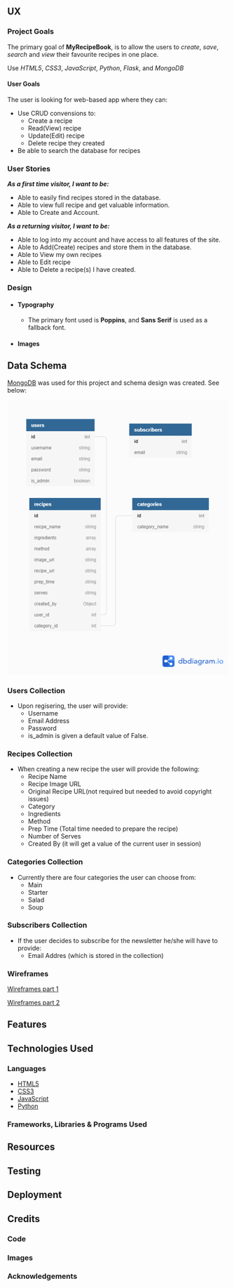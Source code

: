 ## UX 
### Project Goals
The primary goal of **MyRecipeBook**, is to allow the users to _create_, _save_, _search_ and _view_ their favourite recipes in one place.

Use _HTML5_, _CSS3_, _JavaScript_, _Python_, _Flask_, and _MongoDB_
#### User Goals
The user is looking for web-based app where they can:
- Use CRUD convensions to:
    - Create a recipe
    - Read(View) recipe
    - Update(Edit) recipe
    - Delete recipe they created
- Be able to search the database for recipes
### User Stories
**_As a first time visitor, I want to be:_**
- Able to easily find recipes stored in the database.
- Able to view full recipe and get valuable information.
- Able to Create and Account.

**_As a returning visitor, I want to be:_**
- Able to log into my account and have access to all features of the site.
- Able to Add(Create) recipes and store them in the database.
- Able to View my own recipes
- Able to Edit recipe
- Able to Delete a recipe(s) I have created.
### Design
- #### Typography
    - The primary font used is **Poppins**, and **Sans Serif** is used as a fallback font.
-   #### Images
## Data Schema
[MongoDB](https://www.mongodb.com/) was used for this project and schema design was created. See below:

![Schema Design](assets/img-readme/schema-design.png)

### Users Collection
- Upon regisering, the user will provide:
    - Username
    - Email Address
    - Password
    - is_admin is given a default value of False.

### Recipes Collection
- When creating a new recipe the user will provide the following:
    - Recipe Name
    - Recipe Image URL
    - Original Recipe URL(not required but needed to avoid copyright issues)
    - Category
    - Ingredients
    - Method
    - Prep Time (Total time needed to prepare the recipe)
    - Number of Serves
    - Created By (it will get a value of the current user in session)

### Categories Collection
- Currently there are four categories the user can choose from:
    - Main
    - Starter
    - Salad
    - Soup

### Subscribers Collection
- If the user decides to subscribe for the newsletter he/she will have to provide:
    - Email Addres (which is stored in the collection)
### Wireframes
[Wireframes part 1](https://github.com/steff880/MS3-MyRecipeBook/blob/main/assets/wireframes/wireframes-part1.png)

[Wireframes part 2](https://github.com/steff880/MS3-MyRecipeBook/blob/main/assets/wireframes/wireframes-part2.png)
## Features
## Technologies Used
### Languages
- [HTML5](https://en.wikipedia.org/wiki/HTML5)
- [CSS3](https://en.wikipedia.org/wiki/CSS)
- [JavaScript](https://en.wikipedia.org/wiki/JavaScript)
- [Python](https://en.wikipedia.org/wiki/Python_(programming_language))
### Frameworks, Libraries & Programs Used
## Resources
## Testing
## Deployment
## Credits
### Code
### Images
### Acknowledgements